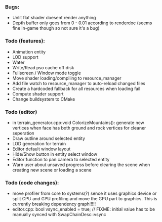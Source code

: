 ### Bugs:
- Unlit flat shader doesent render anything
- Depth buffer only goes from 0 - 0.01 according to renderdoc (seems fine in-game though so not sure it's a bug)

### Todo (features):
- Animation entity
- LOD support
- Water
- Write/Read pso cache off disk
- Fullscreen / Window mode toggle
- Move shader loading/compiling to resource_manager
- Add file watch to resource_manager to auto-reload changed files
- Create a hardcoded fallback for all resources when loading fail
- Compute shader support
- Change buildsystem to CMake

### Todo (editor)
- in terrain_generator.cpp:void ColorizeMountains(): generate new vertices when face  has both ground and rock vertices for cleaner seperation 
- Draw outline around selected entity
- LOD generation for terrain
- Editor default window layout
- Hide/Show button in entity select window
- Editor function to pan camera to selected entity
- Warn user about unsaved progress before clearing the scene when creating new scene or loading a scene

### Todo (code changes):
- move profiler from core to systems(?) sence it uses graphics device or split CPU and GPU profiling and move the GPU part to graphics.
This is currently breaking dependency graph!!!!!
- editor.cpp: bool vsync_enabled = true;      	// FIXME: initial value has to be manually synced with SwapChainDesc::vsync
    